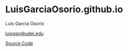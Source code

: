 # LuisGarciaOsorio.github.io

Luis Garcia Osorio

luisggo@udel.edu

[Source Code](https://github.com/LuisGarciaOsorio/LuisGarciaOsorio.github.io)
